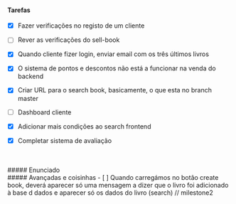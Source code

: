 #### Tarefas
- [x] Fazer verificações no registo de um cliente
- [ ] Rever as verificações do sell-book
- [x] Quando cliente fizer login, enviar email com os três últimos livros
- [x] O sistema de pontos e descontos não está a funcionar na venda do backend
- [x] Criar URL para o search book, basicamente, o que esta no branch master
- [ ] Dashboard cliente
- [x] Adicionar mais condições ao search frontend
- [x] Completar sistema de avaliação



<br>

<br>
##### Enunciado


<br>
##### Avançadas e coisinhas
- [ ] Quando carregámos no botão create book, deverá 
aparecer só uma mensagem a dizer que o livro foi 
adicionado à base d dados e aparecer só os dados do livro (search) // milestone2



